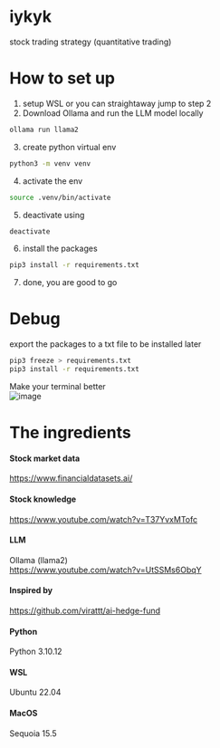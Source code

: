 # iykyk
stock trading strategy (quantitative trading)

# How to set up
1. setup WSL or you can straightaway jump to step 2
2. Download Ollama and run the LLM model locally
```bash
ollama run llama2
```
3. create python virtual env
```bash
python3 -m venv venv
```
4. activate the env
```bash
source .venv/bin/activate
```
5. deactivate using
```bash
deactivate
```
6. install the packages
```bash
pip3 install -r requirements.txt
```
7. done, you are good to go

# Debug
export the packages to a txt file to be installed later
```bash
pip3 freeze > requirements.txt
pip3 install -r requirements.txt
```
Make your terminal better <br>
![image](https://github.com/user-attachments/assets/2af837ef-3a12-4a6f-b32c-e4d8873c6d9f)

# The ingredients

#### Stock market data
https://www.financialdatasets.ai/

#### Stock knowledge
https://www.youtube.com/watch?v=T37YvxMTofc

#### LLM
Ollama (llama2) <br>
https://www.youtube.com/watch?v=UtSSMs6ObqY

#### Inspired by
https://github.com/virattt/ai-hedge-fund

#### Python
Python 3.10.12

#### WSL
Ubuntu 22.04

#### MacOS
Sequoia 15.5
